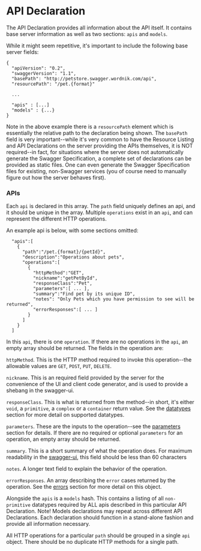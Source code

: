 API Declaration
==========

The API Declaration provides all information about the API itself.  It contains base server
information as well as two sections: `apis` and `models`.

While it might seem repetitive, it's important to include the following base server fields:

```
{
  "apiVersion": "0.2",
  "swaggerVersion": "1.1",
  "basePath": "http://petstore.swagger.wordnik.com/api",
  "resourcePath": "/pet.{format}"
  
  ...

  "apis" : [...]
  "models" : {...}
}
```

Note in the above example there is a `resourcePath` element which is essentially the relative path
to the declaration being shown.  The `basePath` field is very important--while it's very common
to have the Resource Listing and API Declarations on the server providing the APIs themselves, it
is NOT required--in fact, for situations where the server does not automatically generate the Swagger
Specification, a complete set of declarations can be provided as static files.  One can even
generate the Swagger Specification files for existing, non-Swagger services (you of course need to
manually figure out how the server behaves first).

 
### APIs

Each `api` is declared in this array.  The `path` field uniquely defines an api, and it should be 
unique in the array.  Multiple `operations` exist in an `api`, and can represent the different HTTP 
operations.

An example api is below, with some sections omitted:

```
  "apis":[
    {
      "path":"/pet.{format}/{petId}",
      "description":"Operations about pets",
      "operations":[
        {
          "httpMethod":"GET",
          "nickname":"getPetById",
          "responseClass":"Pet",
          "parameters":[ ... ],
          "summary":"Find pet by its unique ID",
          "notes": "Only Pets which you have permission to see will be returned",
          "errorResponses":[ ... ]
        }
      ]
    }
  ]
```

In this `api`, there is one `operation`.  If there are no operations in the `api`, an empty array should be
returned.  The fields in the operation are:

`httpMethod`.  This is the HTTP method required to invoke this operation--the allowable values are `GET`, `POST`, `PUT`, `DELETE`.

`nickname`.  This is an required field provided by the server for the convenience of the UI and client
code generator, and is used to provide a shebang in the swagger-ui.

`responseClass`.  This is what is returned from the method--in short, it's either `void`, a `primitive`, a `complex` or a `container`
return value.  See the [datatypes](datatypes) section for more detail on supported datatypes.

`parameters`.  These are the inputs to the operation--see the [parameters](parameters) section for details.  If
there are no required or optional `parameters` for an operation, an empty array should be returned.

`summary`.  This is a short summary of what the operation does.  For maximum readability in the 
[swagger-ui](http://github.com/wordnik/swagger-ui), this field should be less than 60 characters

`notes`.  A longer text field to explain the behavior of the operation.

`errorResponses`.  An array describing the `error` cases returned by the operation.  See the [errors](errors) section for more detail
on this object.

Alongside the `apis` is a `models` hash.  This contains a listing of all `non-primitive` datatypes required by ALL
apis described in this particular API Declaration.  Note!  Models declarations may repeat across different API Declarations.
Each declaration should function in a stand-alone fashion and provide all information necessary.

All HTTP operations for a particular `path` should be grouped in a single `api` object.  There should be no
duplicate HTTP methods for a single path.